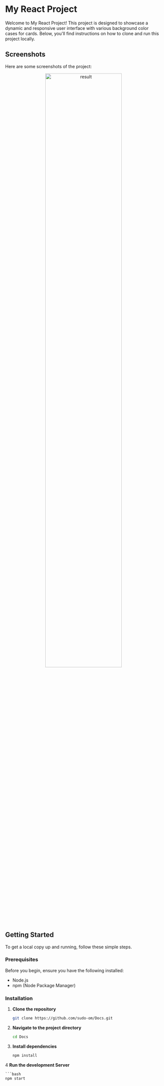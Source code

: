 # My React Project

Welcome to My React Project! This project is designed to showcase a dynamic and responsive user interface with various background color cases for cards. Below, you'll find instructions on how to clone and run this project locally.


## Screenshots

Here are some screenshots of the project:

<p align="center">
<img src="/Screenshot 2025-02-14 at 4.13.36 PM.png" alt="result" width="70%">
</p>

## Getting Started

To get a local copy up and running, follow these simple steps.

### Prerequisites

Before you begin, ensure you have the following installed:

- Node.js
- npm (Node Package Manager)

### Installation

1. **Clone the repository**

   ```bash
   git clone https://github.com/sudo-om/Docs.git

2. **Navigate to the project directory**

   ```bash
   cd Docs

3. **Install dependencies**
    
    ```bash
    npm install
4  **Run the development Server**

    ```bash
    npm start
  